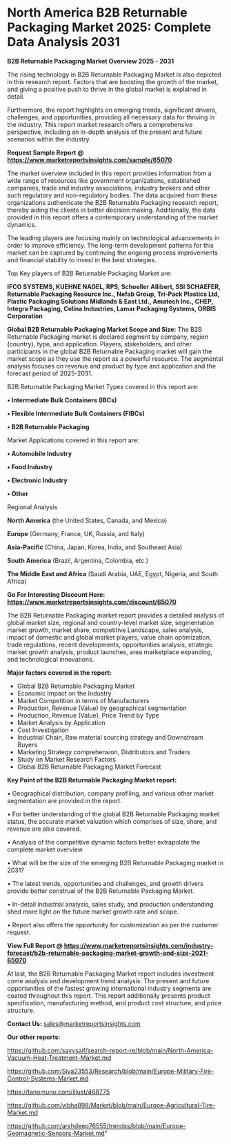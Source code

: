 # North America B2B Returnable Packaging Market 2025: Complete Data Analysis 2031

<Strong> B2B Returnable Packaging Market Overview 2025 - 2031</strong>

The rising technology in B2B Returnable Packaging Market is also depicted in this research report. Factors that are boosting the growth of the market, and giving a positive push to thrive in the global market is explained in detail.

Furthermore, the report highlights on emerging trends, significant drivers, challenges, and opportunities, providing all necessary data for thriving in the industry. This report market research offers a comprehensive perspective, including an in-depth analysis of the present and future scenarios within the industry.

<strong>Request Sample Report @ <a href=https://www.marketreportsinsights.com/sample/65070>https://www.marketreportsinsights.com/sample/65070</a></strong>

The market overview included in this report provides information from a wide range of resources like government organizations, established companies, trade and industry associations, industry brokers and other such regulatory and non-regulatory bodies. The data acquired from these organizations authenticate the B2B Returnable Packaging research report, thereby aiding the clients in better decision making. Additionally, the data provided in this report offers a contemporary understanding of the market dynamics.

The leading players are focusing mainly on technological advancements in order to improve efficiency. The long-term development patterns for this market can be captured by continuing the ongoing process improvements and financial stability to invest in the best strategies.

Top Key players of B2B Returnable Packaging Market are:

<strong>IFCO SYSTEMS, KUEHNE NAGEL, RPS, Schoeller Allibert, SSI SCHAEFER, Returnable Packaging Resource Inc., Nefab Group, Tri-Pack Plastics Ltd, Plastic Packaging Solutions Midlands & East Ltd., Amatech Inc., CHEP, Integra Packaging, Celina Industries, Lamar Packaging Systems, ORBIS Corporation</strong>

<strong><b>Global B2B Returnable Packaging Market Scope and Size:</b></strong>
The B2B Returnable Packaging market is declared segment by company, region (country), type, and application. Players, stakeholders, and other participants in the global B2B Returnable Packaging market will gain the market scope as they use the report as a powerful resource. The segmental analysis focuses on revenue and product by type and application and the forecast period of 2025-2031.

B2B Returnable Packaging Market Types covered in this report are:

<strong>• Intermediate Bulk Containers (IBCs)

• Flexible Intermediate Bulk Containers (FIBCs)

• B2B Returnable Packaging</strong>

Market Applications covered in this report are:

<strong>• Automobile Industry

• Food Industry

• Electronic Industry

• Other</strong> 

Regional Analysis

<strong>North America</strong> (the United States, Canada, and Mexico)

<strong>Europe</strong> (Germany, France, UK, Russia, and Italy)

<strong>Asia-Pacific</strong> (China, Japan, Korea, India, and Southeast Asia)

<strong>South America</strong> (Brazil, Argentina, Colombia, etc.)

<strong>The Middle East and Africa</strong> (Saudi Arabia, UAE, Egypt, Nigeria, and South Africa)

<strong>Go For Interesting Discount Here: <a href=https://www.marketreportsinsights.com/discount/65070>https://www.marketreportsinsights.com/discount/65070</a></strong>

The B2B Returnable Packaging market report provides a detailed analysis of global market size, regional and country-level market size, segmentation market growth, market share, competitive Landscape, sales analysis, impact of domestic and global market players, value chain optimization, trade regulations, recent developments, opportunities analysis, strategic market growth analysis, product launches, area marketplace expanding, and technological innovations.

<strong><b>Major factors covered in the report:</b></strong>
<ul>
  <li>Global B2B Returnable Packaging Market </li>
  <li>Economic Impact on the Industry</li>
  <li>Market Competition in terms of Manufacturers</li>
  <li>Production, Revenue (Value) by geographical segmentation</li>
  <li>Production, Revenue (Value), Price Trend by Type</li>
  <li>Market Analysis by Application</li>
  <li>Cost Investigation</li>
  <li>Industrial Chain, Raw material sourcing strategy and Downstream Buyers</li>
  <li>Marketing Strategy comprehension, Distributors and Traders</li>
  <li>Study on Market Research Factors</li>
  <li>Global B2B Returnable Packaging Market Forecast</li>
</ul>

<strong><b>Key Point of the B2B Returnable Packaging Market report:</b></strong>

• Geographical distribution, company profiling, and various other market segmentation are provided in the report.

• For better understanding of the global B2B Returnable Packaging market status, the accurate market valuation which comprises of size, share, and revenue are also covered.

• Analysis of the competitive dynamic factors better extrapolate the complete market overview

• What will be the size of the emerging B2B Returnable Packaging market in 2031?

• The latest trends, opportunities and challenges, and growth drivers provide better construal of the B2B Returnable Packaging Market.

• In-detail industrial analysis, sales study, and production understanding shed more light on the future market growth rate and scope.

• Report also offers the opportunity for customization as per the customer request.

<strong><b>View Full Report @ <a href=https://www.marketreportsinsights.com/industry-forecast/b2b-returnable-packaging-market-growth-and-size-2021-65070>https://www.marketreportsinsights.com/industry-forecast/b2b-returnable-packaging-market-growth-and-size-2021-65070</a></b></strong>


At last, the B2B Returnable Packaging Market report includes investment come analysis and development trend analysis. The present and future opportunities of the fastest growing international industry segments are coated throughout this report. This report additionally presents product specification, manufacturing method, and product cost structure, and price structure.

<strong>Contact Us:</strong>
sales@marketreportsinsights.com

<strong>Our other reports:</strong>

<a href=https://github.com/sayysaif/search-report-re/blob/main/North-America-Vacuum-Heat-Treatment-Market.md>https://github.com/sayysaif/search-report-re/blob/main/North-America-Vacuum-Heat-Treatment-Market.md</a>

<a href=https://github.com/Siya23553/Research/blob/main/Europe-Military-Fire-Control-Systems-Market.md>https://github.com/Siya23553/Research/blob/main/Europe-Military-Fire-Control-Systems-Market.md</a>

<a href=https://tanomuno.com/illust/468775>https://tanomuno.com/illust/468775</a>

<a href=https://github.com/vibha898/Market/blob/main/Europe-Agricultural-Tire-Market.md>https://github.com/vibha898/Market/blob/main/Europe-Agricultural-Tire-Market.md</a>

<a href=https://github.com/arshdeep76555/trendss/blob/main/Europe-Geomagnetic-Sensors-Market.md>https://github.com/arshdeep76555/trendss/blob/main/Europe-Geomagnetic-Sensors-Market.md</a>"
